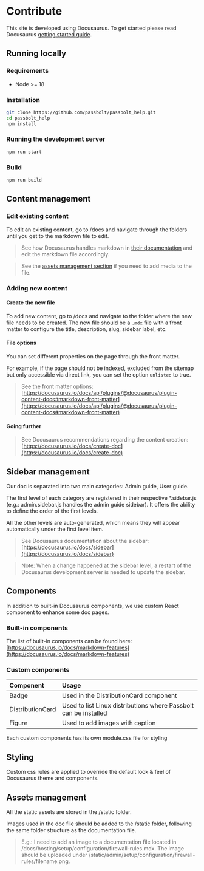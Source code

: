 # Contribute

This site is developed using Docusaurus.
To get started please read Docusaurus [getting started guide](https://docusaurus.io/docs/category/getting-started).

## Running locally

### Requirements

* Node >= 18

### Installation

```bash
git clone https://github.com/passbolt/passbolt_help.git
cd passbolt_help
npm install
```

### Running the development server

```bash
npm run start
```

### Build

```bash
npm run build
```

## Content management

### Edit existing content

To edit an existing content, go to /docs and navigate through the folders until you get to the markdown file to edit.

> See how Docusaurus handles markdown in [their documentation](https://docusaurus.io/docs/markdown-features) and edit the markdown file accordingly.

> See the [assets management section](#assets-management) if you need to add media to the file.

### Adding new content

#### Create the new file
To add new content, go to /docs and navigate to the folder where the new file needs to be created.
The new file should be a `.mdx` file with a front matter to configure the title, description, slug, sidebar label, etc.

#### File options

You can set different properties on the page through the front matter.

For example, if the page should not be indexed, excluded from the sitemap but only accessible via direct link, you can set the option `unlisted` to true.

> See the front matter options: [https://docusaurus.io/docs/api/plugins/@docusaurus/plugin-content-docs#markdown-front-matter](https://docusaurus.io/docs/api/plugins/@docusaurus/plugin-content-docs#markdown-front-matter)

#### Going further

> See Docusaurus recommendations regarding the content creation: [https://docusaurus.io/docs/create-doc](https://docusaurus.io/docs/create-doc)

## Sidebar management

Our doc is separated into two main categories: Admin guide, User guide.

The first level of each category are registered in their respective *.sidebar.js (e.g.: admin.sidebar.js handles the admin guide sidebar). It offers the ability to define the order of the first levels.

All the other levels are auto-generated, which means they will appear automatically under the first level item. 

> See Docusaurus documentation about the sidebar: [https://docusaurus.io/docs/sidebar](https://docusaurus.io/docs/sidebar)

> Note: When a change happened at the sidebar level, a restart of the Docusaurus development server is needed to update the sidebar.

## Components

In addition to built-in Docusaurus components, we use custom React component to enhance some doc pages.

### Built-in components

The list of built-in components can be found here: [https://docusaurus.io/docs/markdown-features](https://docusaurus.io/docs/markdown-features)


### Custom components

|Component|Usage|
|:--------|:----|
|Badge|Used in the DistributionCard component|
|DistributionCard| Used to list Linux distributions where Passbolt can be installed|
|Figure| Used to add images with caption

Each custom components has its own module.css file for styling

## Styling

Custom css rules are applied to override the default look & feel of Docusaurus theme and components.

## Assets management

All the static assets are stored in the /static folder.

Images used in the doc file should be added to the /static folder, following the same folder structure as the documentation file.

> E.g.: I need to add an image to a documentation file located in /docs/hosting/setup/configuration/firewall-rules.mdx. The image should be uploaded under /static/admin/setup/configuration/firewall-rules/filename.png.